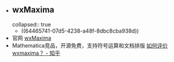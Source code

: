- ## wxMaxima
  collapsed:: true
	- ((64465741-07d5-4238-a48f-8dbc8cba938d))
- 官网 [wxMaxima](https://wxmaxima-developers.github.io/wxmaxima/)
- Mathematica竞品，开源免费，支持符号运算和文档排版 [如何评价wxmaxima？ - 知乎](https://www.zhihu.com/question/67177897/answer/1224672180)
